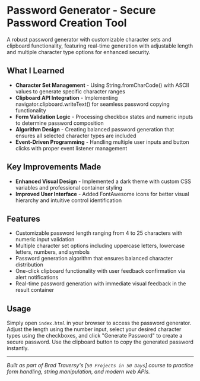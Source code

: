 # Password Generator - Secure Password Creation Tool

A robust password generator with customizable character sets and clipboard functionality, featuring real-time generation with adjustable length and multiple character type options for enhanced security.

## What I Learned

- **Character Set Management** - Using String.fromCharCode() with ASCII values to generate specific character ranges
- **Clipboard API Integration** - Implementing navigator.clipboard.writeText() for seamless password copying functionality
- **Form Validation Logic** - Processing checkbox states and numeric inputs to determine password composition
- **Algorithm Design** - Creating balanced password generation that ensures all selected character types are included
- **Event-Driven Programming** - Handling multiple user inputs and button clicks with proper event listener management

## Key Improvements Made

- **Enhanced Visual Design** - Implemented a dark theme with custom CSS variables and professional container styling
- **Improved User Interface** - Added FontAwesome icons for better visual hierarchy and intuitive control identification

## Features

- Customizable password length ranging from 4 to 25 characters with numeric input validation
- Multiple character set options including uppercase letters, lowercase letters, numbers, and symbols
- Password generation algorithm that ensures balanced character distribution
- One-click clipboard functionality with user feedback confirmation via alert notifications
- Real-time password generation with immediate visual feedback in the result container

## Usage

Simply open `index.html` in your browser to access the password generator. Adjust the length using the number input, select your desired character types using the checkboxes, and click "Generate Password" to create a secure password. Use the clipboard button to copy the generated password instantly.

---

*Built as part of Brad Traversy's [`50 Projects in 50 Days`] course to practice form handling, string manipulation, and modern web APIs.*